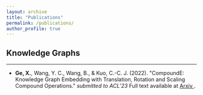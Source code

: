```yaml
---
layout: archive
title: "Publications"
permalink: /publications/
author_profile: true
---
```


## Knowledge Graphs
___

* **Ge, X.**, Wang, Y. C., Wang, B., & Kuo, C.-C. J. (2022). "CompoundE: Knowledge Graph Embedding with Translation, Rotation and Scaling Compound Operations." <i>submitted to ACL’23 </i> Full text available at <a href="https://doi.org/10.1029/2020JA028800"> Arxiv </a>.
